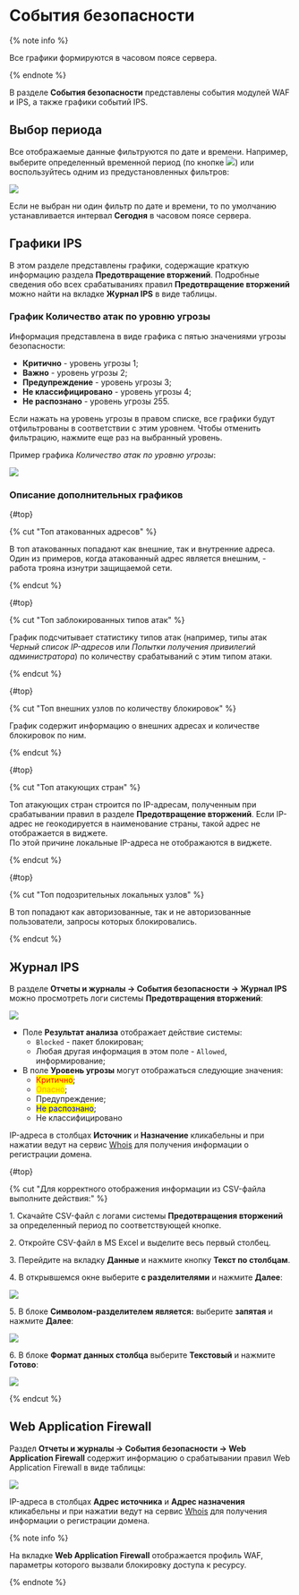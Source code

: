 # События безопасности

{% note info %}

Все графики формируются в часовом поясе сервера.

{% endnote %}

В разделе **События безопасности** представлены события модулей WAF и IPS, а также графики событий IPS.

## Выбор периода

Все отображаемые данные фильтруются по дате и времени. Например, выберите определенный временной период (по кнопке ![](../../../_images/icon-calendar.png)) или воспользуйтесь одним из предустановленных фильтров:

![](../../../_images/security-events.gif)

<!-- Доступные варианты: сегодня, вчера, текущая неделя, прошлая неделя, текущий месяц, прошлый месяц. -->

Если не выбран ни один фильтр по дате и времени, то по умолчанию устанавливается интервал **Сегодня** в часовом поясе сервера.

## Графики IPS

В этом разделе представлены графики, содержащие краткую информацию раздела **Предотвращение вторжений**. Подробные сведения обо всех срабатываниях правил **Предотвращение вторжений** можно найти на вкладке **Журнал IPS** в виде таблицы.  

### График Количество атак по уровню угрозы

Информация представлена в виде графика с пятью значениями угрозы безопасности:
* **Критично** - уровень угрозы 1;
* **Важно** - уровень угрозы 2;
* **Предупреждение** - уровень угрозы 3;
* **Не классифицировано** - уровень угрозы 4;
* **Не распознано** - уровень угрозы 255.
  
Если нажать на уровень угрозы в правом списке, все графики будут отфильтрованы в соответствии с этим уровнем. Чтобы отменить фильтрацию, нажмите еще раз на выбранный уровень.

Пример графика *Количество атак по уровню угрозы*:

![](../../../_images/security-events1.png)

### Описание дополнительных графиков

{#top}

{% cut "Топ атакованных адресов" %}

В топ атакованных попадают как внешние, так и внутренние адреса. Один из примеров, когда атакованный адрес является внешним, - работа трояна изнутри защищаемой сети.

{% endcut %}

{#top}

{% cut "Топ заблокированных типов атак" %}

График подсчитывает статистику типов атак (например, типы атак *Черный список IP-адресов* или *Попытки получения привилегий администратора*) по количеству срабатываний с этим типом атаки.

{% endcut %}

{#top}

{% cut "Топ внешних узлов по количеству блокировок" %}

График содержит информацию о внешних адресах и количестве блокировок по ним.

{% endcut %}

{#top}

{% cut "Топ атакующих стран" %}

Топ атакующих стран строится по IP-адресам, полученным при срабатывании правил в разделе **Предотвращение вторжений**. Если IP-адрес не геокодируется в наименование страны, такой адрес не отображается в виджете. \
По этой причине локальные IP-адреса не отображаются в виджете.

{% endcut %}

{#top}

{% cut "Топ подозрительных локальных узлов" %}

В топ попадают как авторизованные, так и не авторизованные пользователи, запросы которых блокировались.

{% endcut %}

## Журнал IPS

В разделе **Отчеты и журналы -> События безопасности -> Журнал IPS** можно просмотреть логи системы **Предотвращения вторжений**:

![](../../../_images/security-events3.png)

* Поле **Результат анализа** отображает действие системы: 
  * `Blocked` - пакет блокирован; 
  * Любая другая информация в этом поле - `Allowed`, информирование;
* В поле **Уровень угрозы** могут отображаться следующие значения:
  * <mark style="color:red;">Критично</mark>;
  * <mark style="color:orange;">Опасно</mark>;
  * Предупреждение;
  * <mark style="color:blue;">Не распознано</mark>;
  * Не классифицировано

IP-адреса в столбцах **Источник** и **Назначение** кликабельны и при нажатии ведут на сервис [Whois](https://www.nic.ru/whois/?searchWord) для получения информации о регистрации домена.

{#top}

{% cut "Для корректного отображения информации из CSV-файла выполните действия:" %}

1\. Скачайте CSV-файл с логами системы **Предотвращения вторжений** за определенный период по соответствующей кнопке.

2\. Откройте CSV-файл в MS Excel и выделите весь первый столбец.

3\. Перейдите на вкладку **Данные** и нажмите кнопку **Текст по столбцам**.

4\. В открывшемся окне выберите **с разделителями** и нажмите **Далее**:

![](../../../_images/log.png)

5\. В блоке **Символом-разделителем является:**  выберите **запятая** и нажмите **Далее**:

![](../../../_images/log1.png)

6\. В блоке **Формат данных столбца** выберите **Текстовый** и нажмите **Готово**:

![](../../../_images/log2.png)

{% endcut %}

## Web Application Firewall

Раздел **Отчеты и журналы -> События безопасности -> Web Application Firewall** содержит информацию о срабатывании правил Web Application Firewall в виде таблицы:

![](../../../_images/security-events2.png)

IP-адреса в столбцах **Адрес источника** и **Адрес назначения** кликабельны и при нажатии ведут на сервис [Whois](https://www.nic.ru/whois/?searchWord) для получения информации о регистрации домена.

{% note info %}

На вкладке **Web Application Firewall** отображается профиль WAF, параметры которого вызвали блокировку доступа к ресурсу.

{% endnote %}

